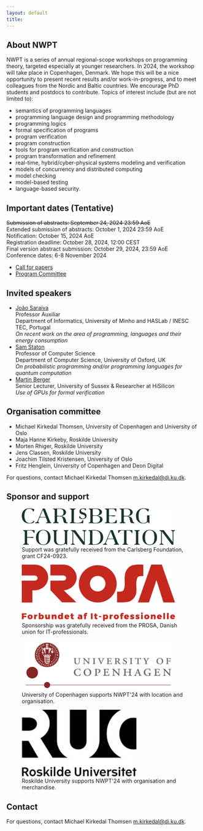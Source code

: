 ```yaml
---
layout: default
title: 
---
```


## About NWPT

NWPT is a series of annual regional-scope workshops on programming
theory, targeted especially at younger researchers. In 2024, the
workshop will take place in Copenhagen, Denmark. We hope this will be
a nice opportunity to present recent results and/or work-in-progress,
and to meet colleagues from the Nordic and Baltic countries. We
encourage PhD students and postdocs to contribute. Topics of interest
include (but are not limited to):

- semantics of programming languages
- programming language design and programming methodology
- programming logics
- formal specification of programs
- program verification
- program construction
- tools for program verification and construction
- program transformation and refinement
- real-time, hybrid/cyber-physical systems modeling and verification
- models of concurrency and distributed computing
- model checking
- model-based testing
- language-based security.

## Important dates (Tentative)

<s>Submission of abstracts: September 24, 2024 23:59 AoE</s><br>
Extended submission of abstracts: October 1, 2024 23:59 AoE<br>
Notification: October 15, 2024 AoE<br>
Registration deadline: October 28, 2024, 12:00 CEST<br>
Final version abstract submission: October 29, 2024, 23:59 AoE<br>
Conference dates: 6-8 November 2024

* <a href="call-for-paper.html">Call for papers</a>
* <a href="call-for-paper.html#program-committee">Program Committee</a>



## Invited speakers

* [João Saraiva](https://www.inesctec.pt/en/people/joao-alexandre-saraiva)<br>
  Professor Auxiliar<br>
  Department of Informatics, University of Minho and HASLab / INESC TEC, Portugal<br>
  _On recent work on the area of programming, languages and their energy consumption_
* [Sam Staton](https://www.cs.ox.ac.uk/people/samuel.staton/main.html)<br>
  Professor of Computer Science<br>
  Department of Computer Science, University of Oxford, UK<br>
  _On probabilistic programming and/or programming languages for quantum computation_
* [Martin Berger](https://martinfriedrichberger.net/)<br>
  Senior Lecturer, University of Sussex & Researcher at HiSilicon<br>
  _Use of GPUs for formal verification_

## Organisation committee

  * Michael Kirkedal Thomsen, University of Copenhagen and University of Oslo
  * Maja Hanne Kirkeby, Roskilde University
  * Morten Rhiger, Roskilde University
  * Jens Classen, Roskilde University
  * Joachim Tilsted Kristensen, University of Oslo
  * Fritz Henglein, University of Copenhagen and Deon Digital

For questions, contact Michael Kirkedal Thomsen <m.kirkedal@di.ku.dk>.


## Sponsor and support

<figure>
  <a href="https://www.carlsbergfondet.dk/en" target="_blank"><img src="images/Carlsbergfondet_logo_2-liner_UK_RGB_GREEN.png" width="400" alt="Carslberg Foundation Sponsor Logo"></a>
  <figcaption>Support was gratefully received from the Carlsberg Foundation, grant CF24-0923.</figcaption>
</figure>
<figure>
  <a href="https://www.prosa.dk/" target="_blank"><img src="images/prosa.png" width="400" alt="PROSA"></a>
  <figcaption>Sponsorship was gratefully received from the PROSA, Danish union for IT-professionals.</figcaption>
</figure>
<figure>
  <a href="https://www.ku.dk/english/" target="_blank"><img src="images/ku.png" width="400" alt="University of Copenhagen"></a>
  <figcaption>University of Copenhagen supports NWPT'24 with location and organisation.</figcaption>
</figure>
<figure>
  <a href="https://ruc.dk/en" target="_blank"><img src="images/RUC-logo.jpg" width="300" alt="Roskilde University"></a>
  <figcaption>Roskilde University supports NWPT'24 with organisation and merchandise.</figcaption>
</figure>


<!-- ### Becomming an Industrial Sponsors

Would you like to sponsor keynote and reception Friday, afternoon, to make it open and free to the public (up to the capacity of auditorium)? We provide multiple options for you.

* <b>Bronze (DKK 5000):</b><br/>
  Your logo and link on the NWPT 2024 website and in symposium materials; your roll-up or poster in the social space outside the symposium lecture room; one free registration (which can be donated to somebody else). Your sponsorship contributes to discounted student registration by partially covering on-site food and facility costs for students.
* <b>Silver (DKK 10000), final reception sponsor:</b><br/>
  All of Bronze, plus: Named sponsor of final reception; with sponsor presentation (in lecture room or social space) at the beginning of the industrial reception.

If you are interestend in becomming a sponsor for NWPT'24, you can contact Michael Kirkedal Thomsen <a href="mailto:m.kirkedal@di.ku.dk">m.kirkedal@di.ku.dk</a>.
 -->

## Contact

For questions, contact Michael Kirkedal Thomsen <m.kirkedal@di.ku.dk>.
